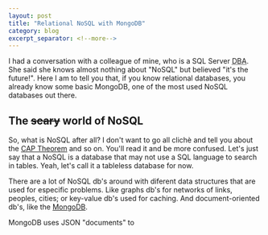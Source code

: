 ```yaml
---
layout: post
title: "Relational NoSQL with MongoDB"
category: blog
excerpt_separator: <!--more-->
---
```


I had a conversation with a colleague of mine, who is a SQL Server <acronym title="Database administrator">DBA</acronym>.
She said she knows almost nothing about "NoSQL" but believed "it's the future!".
Here I am to tell you that, if you know relational databases, you already know some basic MongoDB, one of the most used NoSQL databases out there.

<!--more-->

## The ~~scary~~ world of NoSQL

So, what is NoSQL after all?
I don't want to go all clichè and tell you about the [CAP Theorem][ref01] and so on.
You'll read it and be more confused.
Let's just say that a NoSQL is a database that may not use a SQL language to search in tables.
Yeah, let's call it a tableless database for now.

There are a lot of NoSQL db's around with diferent data structures that are used for especific problems.
Like graphs db's for networks of links, peoples, cities; or key-value db's used for caching.
And document-oriented db's, like the [MongoDB][mon01].

MongoDB uses JSON "documents" to 

[ref01]: https://en.wikipedia.org/wiki/CAP_theorem 
[mon01]: https://www.mongodb.com/